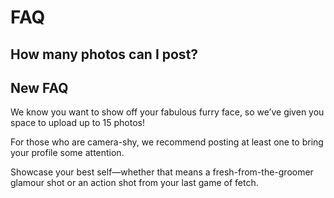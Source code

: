 # FAQ

## How many photos can I post?
 
## New FAQ 

We know you want to show off your fabulous furry face, so we’ve given you space to upload up to 15 photos! 

For those who are camera-shy, we recommend posting at least one to bring your profile some attention. 

Showcase your best self—whether that means a fresh-from-the-groomer glamour shot or an action shot from your last game of fetch.
